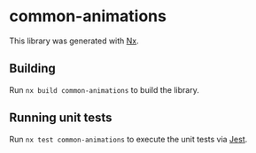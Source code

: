 # common-animations

This library was generated with [Nx](https://nx.dev).

## Building

Run `nx build common-animations` to build the library.

## Running unit tests

Run `nx test common-animations` to execute the unit tests via [Jest](https://jestjs.io).
